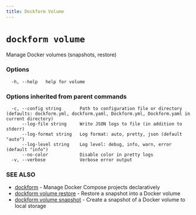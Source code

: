 ```yaml
---
title: Dockform Volume
---
```


# `dockform volume`

Manage Docker volumes (snapshots, restore)

### Options

```
  -h, --help   help for volume
```

### Options inherited from parent commands

```
  -c, --config string       Path to configuration file or directory (defaults: dockform.yml, dockform.yaml, Dockform.yml, Dockform.yaml in current directory)
      --log-file string     Write JSON logs to file (in addition to stderr)
      --log-format string   Log format: auto, pretty, json (default "auto")
      --log-level string    Log level: debug, info, warn, error (default "info")
      --no-color            Disable color in pretty logs
  -v, --verbose             Verbose error output
```

### SEE ALSO

* [dockform](/cli/dockform)	 - Manage Docker Compose projects declaratively
* [dockform volume restore](/cli/dockform_volume_restore)	 - Restore a snapshot into a Docker volume
* [dockform volume snapshot](/cli/dockform_volume_snapshot)	 - Create a snapshot of a Docker volume to local storage

